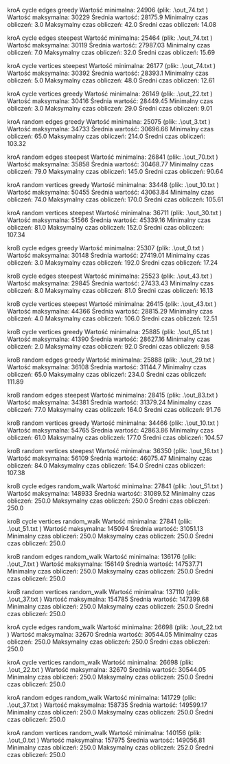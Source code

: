 kroA cycle  edges greedy
Wartość minimalna: 24906 (plik: .\out_74.txt )
Wartość maksymalna: 30229
Średnia wartość: 28175.9
Minimalny czas obliczeń: 3.0
Maksymalny czas obliczeń: 42.0
Średni czas obliczeń: 14.08

kroA cycle  edges steepest
Wartość minimalna: 25464 (plik: .\out_74.txt )
Wartość maksymalna: 30119
Średnia wartość: 27987.03
Minimalny czas obliczeń: 7.0
Maksymalny czas obliczeń: 32.0
Średni czas obliczeń: 15.69

kroA cycle  vertices steepest
Wartość minimalna: 26177 (plik: .\out_74.txt )
Wartość maksymalna: 30392
Średnia wartość: 28393.1
Minimalny czas obliczeń: 5.0
Maksymalny czas obliczeń: 48.0
Średni czas obliczeń: 12.61

kroA cycle  vertices greedy
Wartość minimalna: 26149 (plik: .\out_22.txt )
Wartość maksymalna: 30416
Średnia wartość: 28449.45
Minimalny czas obliczeń: 3.0
Maksymalny czas obliczeń: 29.0
Średni czas obliczeń: 9.01

kroA random edges greedy
Wartość minimalna: 25075 (plik: .\out_3.txt )
Wartość maksymalna: 34733
Średnia wartość: 30696.66
Minimalny czas obliczeń: 65.0
Maksymalny czas obliczeń: 214.0
Średni czas obliczeń: 103.32

kroA random edges steepest
Wartość minimalna: 26841 (plik: .\out_70.txt )
Wartość maksymalna: 35858
Średnia wartość: 30468.77
Minimalny czas obliczeń: 79.0
Maksymalny czas obliczeń: 145.0
Średni czas obliczeń: 90.64

kroA random vertices greedy
Wartość minimalna: 33448 (plik: .\out_10.txt )
Wartość maksymalna: 50455
Średnia wartość: 43063.84
Minimalny czas obliczeń: 74.0
Maksymalny czas obliczeń: 170.0
Średni czas obliczeń: 105.61

kroA random vertices steepest
Wartość minimalna: 36711 (plik: .\out_30.txt )
Wartość maksymalna: 51566
Średnia wartość: 45339.16
Minimalny czas obliczeń: 81.0
Maksymalny czas obliczeń: 152.0
Średni czas obliczeń: 107.34

kroB cycle  edges greedy
Wartość minimalna: 25307 (plik: .\out_0.txt )
Wartość maksymalna: 30148
Średnia wartość: 27419.01
Minimalny czas obliczeń: 3.0
Maksymalny czas obliczeń: 192.0
Średni czas obliczeń: 17.24

kroB cycle  edges steepest
Wartość minimalna: 25523 (plik: .\out_43.txt )
Wartość maksymalna: 29845
Średnia wartość: 27433.43
Minimalny czas obliczeń: 8.0
Maksymalny czas obliczeń: 81.0
Średni czas obliczeń: 16.13

kroB cycle  vertices steepest
Wartość minimalna: 26415 (plik: .\out_43.txt )
Wartość maksymalna: 44366
Średnia wartość: 28815.29
Minimalny czas obliczeń: 4.0
Maksymalny czas obliczeń: 106.0
Średni czas obliczeń: 12.51

kroB cycle  vertices greedy
Wartość minimalna: 25885 (plik: .\out_65.txt )
Wartość maksymalna: 41390
Średnia wartość: 28627.16
Minimalny czas obliczeń: 2.0
Maksymalny czas obliczeń: 92.0
Średni czas obliczeń: 9.58

kroB random edges greedy
Wartość minimalna: 25888 (plik: .\out_29.txt )
Wartość maksymalna: 36108
Średnia wartość: 31144.7
Minimalny czas obliczeń: 65.0
Maksymalny czas obliczeń: 234.0
Średni czas obliczeń: 111.89

kroB random edges steepest
Wartość minimalna: 28415 (plik: .\out_83.txt )
Wartość maksymalna: 34381
Średnia wartość: 31379.24
Minimalny czas obliczeń: 77.0
Maksymalny czas obliczeń: 164.0
Średni czas obliczeń: 91.76

kroB random vertices greedy
Wartość minimalna: 34466 (plik: .\out_10.txt )
Wartość maksymalna: 54765
Średnia wartość: 42863.86
Minimalny czas obliczeń: 61.0
Maksymalny czas obliczeń: 177.0
Średni czas obliczeń: 104.57

kroB random vertices steepest
Wartość minimalna: 36350 (plik: .\out_16.txt )
Wartość maksymalna: 56109
Średnia wartość: 46075.47
Minimalny czas obliczeń: 84.0
Maksymalny czas obliczeń: 154.0
Średni czas obliczeń: 107.38

kroB cycle  edges random_walk
Wartość minimalna: 27841 (plik: .\out_51.txt )
Wartość maksymalna: 148933
Średnia wartość: 31089.52
Minimalny czas obliczeń: 250.0
Maksymalny czas obliczeń: 250.0
Średni czas obliczeń: 250.0


kroB cycle  vertices random_walk
Wartość minimalna: 27841 (plik: .\out_51.txt )
Wartość maksymalna: 145094
Średnia wartość: 31051.13
Minimalny czas obliczeń: 250.0
Maksymalny czas obliczeń: 250.0
Średni czas obliczeń: 250.0

kroB random edges random_walk
Wartość minimalna: 136176 (plik: .\out_7.txt )
Wartość maksymalna: 156149
Średnia wartość: 147537.71
Minimalny czas obliczeń: 250.0
Maksymalny czas obliczeń: 250.0
Średni czas obliczeń: 250.0

kroB random vertices random_walk
Wartość minimalna: 137110 (plik: .\out_37.txt )
Wartość maksymalna: 154785
Średnia wartość: 147399.68
Minimalny czas obliczeń: 250.0
Maksymalny czas obliczeń: 250.0
Średni czas obliczeń: 250.0

kroA cycle  edges random_walk
Wartość minimalna: 26698 (plik: .\out_22.txt )
Wartość maksymalna: 32670
Średnia wartość: 30544.05
Minimalny czas obliczeń: 250.0
Maksymalny czas obliczeń: 250.0
Średni czas obliczeń: 250.0

kroA cycle  vertices random_walk
Wartość minimalna: 26698 (plik: .\out_22.txt )
Wartość maksymalna: 32670
Średnia wartość: 30544.05
Minimalny czas obliczeń: 250.0
Maksymalny czas obliczeń: 250.0
Średni czas obliczeń: 250.0

kroA random edges random_walk
Wartość minimalna: 141729 (plik: .\out_37.txt )
Wartość maksymalna: 158735
Średnia wartość: 149599.17
Minimalny czas obliczeń: 250.0
Maksymalny czas obliczeń: 250.0
Średni czas obliczeń: 250.0

kroA random vertices random_walk
Wartość minimalna: 140156 (plik: .\out_0.txt )
Wartość maksymalna: 157975
Średnia wartość: 149056.81
Minimalny czas obliczeń: 250.0
Maksymalny czas obliczeń: 252.0
Średni czas obliczeń: 250.0




